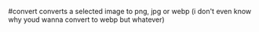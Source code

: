#convert
converts a selected image to png, jpg or webp (i don't even know why youd wanna convert to webp but whatever)
